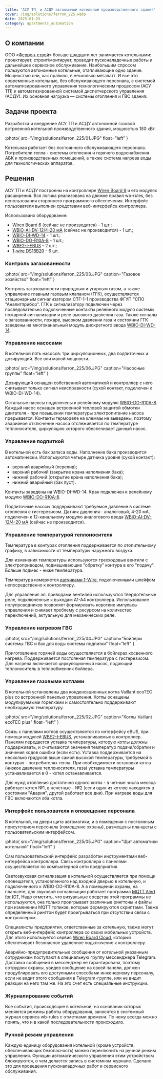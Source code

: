 ```yaml
---
title: 'АСУ ТП  и АСДУ автономной котельной производственного здания'
cover: /img/solutions/ferron_225.webp
date: 2025-01-23
category: apartments_automation
---
```


## О компании

ООО «[Феррон-строй](https://ferrongroup.ru/)» больше двадцати лет занимается котельными:  проектирует, строит/монтирует, проводит пусконаладочные работы и дальнейшее сервисное обслуживание. Наибольшим спросом пользуются автономные котельные, отапливающие одно здание. Мощностью они, как правило, в несколько мегаватт. И все это современные котельные, без обслуживающего персонала, с системой автоматизированного управления технологическим процессом (АСУ ТП) и автоматизированной системой диспетчерского управления (АСДУ). Их основная нагрузка — системы отопления и ГВС здания.

## Задачи проекта

Разработка и внедрение АСУ ТП и АСДУ автономной газовой встроенной котельной производственного здания, мощностью 180 кВт. 

:photo{
    src="/img/solutions/ferron_225/01.JPG"
    float="left"
}

Котельная работает без постоянного обслуживающего персонала. Потребители тепла \- системы отопления и горячего водоснабжения АБК и производственных помещений, а также система нагрева воды для технологических аппаратов.

## Решения

АСУ ТП и АСДУ построены на контроллере [Wiren Board 6](https://wirenboard.com/ru/product/wiren-board-6/) и его модулях расширения. Вся логика реализована на движке правил wb-rules, без использования стороннего программного обеспечения. Интерфейс пользователя выполнен средствами веб\-интерфейса контроллера.

Использовано оборудование:

- [Wiren Board 6](https://wirenboard.com/ru/product/wiren-board-6/) (сейчас не производится) - 1 шт.;
- [WBIO-AI-DV-12/4-20 мА](https://wirenboard.com/ru/product/WBIO-AI-DV-12_4-20MA/) (сейчас не производится) - 1 шт.;
- [WBIO-DI-WD-14](https://wirenboard.com/ru/product/WBIO-DI-WD-14/) - 1 шт.;
- [WBIO-DO-R10A-8](https://wirenboard.com/ru/product/WBIO-DO-R10A-8/) - 1 шт.;
- [WBE2-I-EBUS](https://wirenboard.com/ru/product/WBE2-I-EBUS/) - 2 шт.;
- [1-wire DS18B20](https://wirenboard.com/ru/product/1wire-DS18B20/) - 6 шт.

### Контроль загазованности

:photo{
    src="/img/solutions/ferron_225/03.JPG"
    caption="Газовое хозяйство"
    float="left"
}

Контроль загазованности природным и угарным газом, а также управление главным газовым клапаном (ГГК),  осуществляется стационарным сигнализатором СТГ-1-1 производства ФГУП "СПО "Аналитприбор". ГГК к сигнализатору подключен через последовательно подключенные контакты релейного модуля системы пожарной сигнализации и реле высокого давления газа. Также сигналы о загазованности, пожаре, высоком давлении газа и состоянии ГГК заведены на многоканальный модуль дискретного ввода [WBIO-DI-WD-14](https://wirenboard.com/ru/product/WBIO-DI-WD-14/).

### Управление насосами

В котельной пять насосов: три циркуляционных, два подпиточных и дозирующий. Все они малой мощности.

:photo{
    src="/img/solutions/ferron_225/06.JPG"
    caption="Насосные группы"
    float="left"
}

Дозирующий оснащен собственной автоматикой и контроллер с него считывает только сигнал неисправности (сухой контакт, подключен к WBIO-DI-WD-14).

Остальные насосы подключены к релейному модулю [WBIO-DO-R10A-8](https://wirenboard.com/ru/product/WBIO-DO-R10A-8/). Каждый насос оснащен встроенной тепловой защитой обмотки двигателя \- при повышении температуры электропитание насоса прерывается. Контакты термореле на клеммы не выведены, поэтому аварийное отключение насоса отслеживается по температуре теплоносителя, циркуляцию которого обеспечивает данный насос.

### Управление подпиткой

В котельной есть бак запаса воды. Наполнение бака производится автоматически. Используются четыре датчика уровня (сухой контакт):

- верхний аварийный (перелив);
- верхний рабочий (закрытие крана наполнения бака);
- нижний рабочий (открытие крана наполнения бака);
- нижний аварийный (бак пуст).

Контакты заведены на WBIO-DI-WD-14. Кран подключен к релейному модулю [WBIO-DO-R10A-8](https://wirenboard.com/ru/product/WBIO-DO-R10A-8/).

Подпиточные насосы поддерживают требуемое давление в системе отопления с гистерезисом. Датчик давления \- аналоговый, 4-20 мА, подключен к 12-канальному модулю аналогового ввода [WBIO-AI-DV-12/4-20 мА](https://wirenboard.com/ru/product/WBIO-AI-DV-12_4-20MA/) (сейчас не производится).

### Управление температурой теплоносителя

Температура в контурах отопления поддерживается по отопительному графику, в зависимости от температуры наружного воздуха. 

Для изменения температуры используются трехходовые вентили с электроприводом, подмешивающие "обратку" контура в его "подачу". Больше подмес \- ниже температура. 

Температура измеряется [датчиками 1-Wire](https://wirenboard.com/ru/product/1wire-DS18B20/), подключенными шлейфом непосредственно к контроллеру.  

Для управления эл. приводами вентилей используются твердотельные реле, подключенные к выходам A1-A4 контроллера. Использование полупроводников позволяет формировать короткие импульсы управления и снимает проблему с ресурсом на количество переключений, актуальную для механических реле.

### Управление нагревом ГВС

:photo{
    src="/img/solutions/ferron_225/04.JPG"
    caption="Бойлеры системы ГВС и бак для воды системы подпитки"
    float="left"
}

Приготовление горячей воды осуществляется в бойлерах косвенного нагрева. Поддерживается постоянная температура с гистерезисом. Для нагрева включается циркуляционный насос, подающий теплоноситель в теплообменник бойлера.

### Управление газовыми котлами

В котельной установлены два конденсационных котла Vaillant ecoTEC plus со встроенной панелью управления. Котлы оснащены модулируемыми горелками и самостоятельно поддерживают необходимую температуру.

:photo{
    src="/img/solutions/ferron_225/02.JPG"
    caption="Котлы Vaillant ecoTEC plus"
    float="left"
}

Связь с панелями котлов осуществляется по интерфейсу eBUS, при помощи модулей [WBE2-I-EBUS](https://wirenboard.com/ru/product/WBE2-I-EBUS/), устанавливаемых в контроллер. Панелям передается уставка температуры, которую котлы должны поддерживать, и считываются значения температур подачи/обратки и значения кодов ошибки (если есть). Уставка поддерживается на несколько градусов выше самой высокой температуры, требуемой в контурах \- потребителях тепла. При необходимости остановки котла (низкое давление теплоносителя, газа) уставка температуры устанавливается в 0 \- котел останавливается. 

Для нужд отопления достаточно одного котла \- в четные числа месяца работает котел №1, в нечетные \- №2 (если один из котлов находится в состоянии "Авария", другой работает все дни). При нагреве воды для ГВС включаются оба котла. 

### Интерфейс пользователя и оповещение персонала

В котельной, на двери щита автоматики, и в помещении с постоянным присутствием персонала (помещение охраны), размещены планшеты с пользовательским интерфейсом.

:photo{
    src="/img/solutions/ferron_225/05.JPG"
    caption="Щит автоматики котельной"
    float="left"
}

Сам пользовательский интерфейс разработан инструментами веб\-интерфейса контроллера.  Связь контроллера с панелями осуществляется по компьютерной сети предприятия.

Светозвуковая сигнализация в котельной осуществляется при помощи оповещателя, установленного над входной дверью в котельную, и подключенного к WBIO-DO-R10A-8. А в помещении охраны, на планшете, для звуковой сигнализации работает программа [MQTT Alert for IOT](https://play.google.com/store/apps/details?id=gigiosoft.MQTTAlert),  Надо отметить, что визуальные средства этой программы не используются, она только проигрывает различные рингтоны и файлы при изменении MQTT топиков, которые формируются скриптами. Также определенный рингтон будет проигрываться при отсутствии связи с контроллером.

Специалисты предприятия, ответственные за котельную, также могут открыть веб\-интерфейс контроллера со своих мобильных устройств. Для этого используется сервис [Wiren Board Cloud](https://wirenboard.com/ru/pages/cloud/), который обеспечивает безопасное удаленное подключение к контроллеру. 

Аварийно-предупредительные сообщения от котельной указанным сотрудникам поступают в специальную группу мессенджера Telegram. Доставка сообщений в мессенджер не гарантирована, поэтому сотрудник охраны, увидев сообщение на своей панели, должен продублировать его доступными способами инженерному персоналу, если не видит этого сообщения в Telegram-группе, или не видит реакции на него там же. На это счет есть специальные инструкции.

### Журналирование событий

Все события, происходящие в котельной, на основании которых меняются режимы работы оборудования, заносятся в системный журнал сервиса wb-rules с отметками времени. По нему всегда можно понять, что и в какой последовательности происходило.  

### Ручной режим управления

Каждую единицу оборудования котельной (кроме устройств, обеспечивающих безопасность) можно переключить на ручной режим управления. Функции автоматического управления этим устройством блокируются, о чем делается запись в системном журнале. Сделано это для проведения пусконаладочных работ и сервисного обслуживания.
